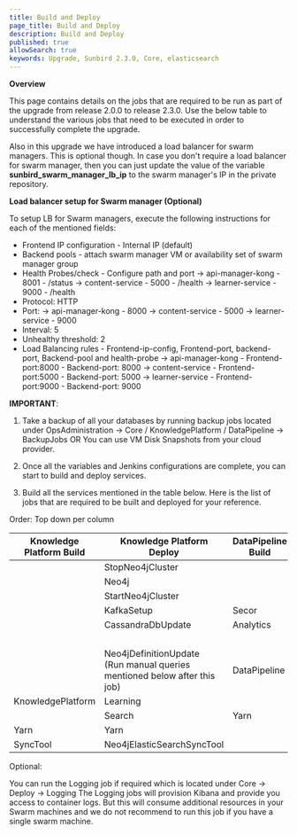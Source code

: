 ```yaml
---
title: Build and Deploy
page_title: Build and Deploy
description: Build and Deploy
published: true
allowSearch: true
keywords: Upgrade, Sunbird 2.3.0, Core, elasticsearch
---
```


**Overview**

This page contains details on the jobs that are required to be run as part of the upgrade from release 2.0.0 to release 2.3.0. Use the below table to understand the various jobs that need to be executed in order to successfully complete the upgrade. 

Also in this upgrade we have introduced a load balancer for swarm managers. This is optional though. In case you don't require a load balancer for swarm manager, then you can just update the value of the variable **sunbird_swarm_manager_lb_ip** to the swarm manager's IP in the private repository.


**Load balancer setup for Swarm manager (Optional)**


To setup LB for Swarm managers, execute the following instructions for each of the mentioned fields:
- Frontend IP configuration - Internal IP (default)
- Backend pools - attach swarm manager VM or availability set of swarm manager group
- Health Probes/check - Configure path and port
       ->   api-manager-kong - 8001 - /status
       ->   content-service  - 5000 - /health
       ->   learner-service  - 9000 - /health
- Protocol: HTTP
- Port:
       ->   api-manager-kong - 8000
       ->   content-service  - 5000
       ->   learner-service  - 9000
- Interval: 5
- Unhealthy threshold: 2
- Load Balancing rules - Frontend-ip-config, Frontend-port, backend-port, Backend-pool and health-probe
       ->   api-manager-kong - Frontend-port:8000 - Backend-port: 8000
       ->   content-service  - Frontend-port:5000 - Backend-port: 5000
       ->   learner-service  - Frontend-port:9000 - Backend-port: 9000

**IMPORTANT**: 

1. Take a backup of all your databases by running backup jobs located under OpsAdministration → Core / KnowledgePlatform / DataPipeline → BackupJobs OR You can use VM Disk Snapshots from your cloud provider.

2. Once all the variables and Jenkins configurations are complete, you can start to build and deploy services.

3. Build all the services mentioned in the table below.
Here is the list of jobs that are required to be built and deployed for your reference.

Order: Top down per column

|Knowledge Platform Build |	Knowledge Platform Deploy |	DataPipeline Build | DataPipeline Deploy | Core Build | Core Deploy |
|-------------------------|---------------------------|--------------------|---------------------|------------|------------|
|                         | StopNeo4jCluster          |	                   | CassandraDbUpdate   | Cassandra | Cassandra |
|                         | Neo4j	              |                    | KafkaSetup     	 | Keycloak  | Keycloak  |
|                         | StartNeo4jCluster	      |                    | KafkaIndexer    	 | Player    | Player    |
|                         | KafkaSetup                | Secor              | Secor               | Learner   | Learner   |
|                         | CassandraDbUpdate         |	Analytics          | AnalyticsAPI        | Content | Content   |
|                         |                           |                    |                     | Lms     | Lms         |
|                         |Neo4jDefinitionUpdate <br>(Run manual queries mentioned below after this job)| DataPipeline |	DataProducts |	Telemetry |	Telemetry |
| KnowledgePlatform       |	Learning              |                    | SamzaTelemetrySchemas | Proxy   |	Proxy    |
|                         | Search	              | Yarn               |	Yarn	     |               |OnboardAPI |
|  Yarn	                  | Yarn           |               |          |                         | OnboardConsumers    |
|  SyncTool               | Neo4jElasticSearchSyncTool |                   |                    | Logging |


Optional:

You can run the Logging job if required which is located under Core → Deploy → Logging
The Logging jobs will provision Kibana and provide you access to container logs. But this will consume additional resources in your Swarm machines and we do not recommend to run this job if you have a single swarm machine.
